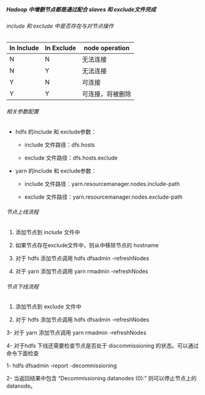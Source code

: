 ##### Hadoop 中增删节点都是通过配合 slaves 和 exclude文件完成

###### include 和 exclude 中是否存在与对节点操作

| In Include | In Exclude | node operation |
| ---------- | ---------- | -------------- |
| N          | N          | 无法连接           |
| N          | Y          | 无法连接           |
| Y          | N          | 可连接            |
| Y          | Y          | 可连接，将被删除       |

###### 相关参数配置

- hdfs 的include 和 exclude参数：
  
  - include 文件路径：dfs.hosts
  
  - exclude 文件路径：dfs.hosts.exclude

- yarn 的include 和 exclude参数：
  
  - include 文件路径：yarn.resourcemanager.nodes.include-path
  
  - exclude 文件路径：yarn.resourcemanager.nodes.exclude-path

###### 节点上线流程

1. 添加节点到 include 文件中

2. 如果节点存在exclude文件中，则从中移除节点的 hostname

3. 对于 hdfs 添加节点调用 hdfs dfsadmin -refreshNodes

4. 对于 yarn 添加节点调用 yarn  rmadmin -refreshNodes

###### 节点下线流程

1. 添加节点到 exclude 文件中

2. 对于 hdfs 添加节点调用 hdfs dfsadmin -refreshNodes

3- 对于 yarn 添加节点调用 yarn rmadmin -refreshNodes

4- 对于hdfs 下线还需要检查节点是否处于 discommissioning 的状态。可以通过命令下面检查

   1-  hdfs dfsadmin -report -decommissioning

   2- 当返回结果中包含 “Decommissioning datanodes (0):” 则可以停止节点上的 datanode。
